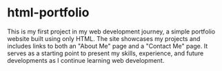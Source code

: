 # html-portfolio
This is my first project in my web development journey, a simple portfolio website built using only HTML. The site showcases my projects and includes links to both an "About Me" page and a "Contact Me" page. It serves as a starting point to present my skills, experience, and future developments as I continue learning web development.
